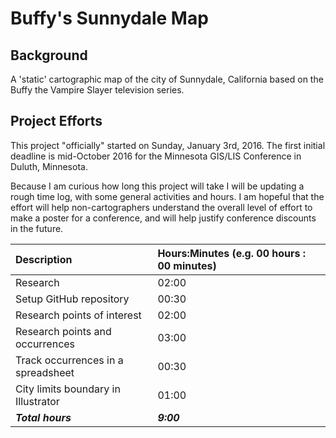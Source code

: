 # Buffy's Sunnydale Map

## Background
A 'static' cartographic map of the city of Sunnydale, California based on the Buffy the Vampire Slayer television series.

## Project Efforts
This project "officially" started on Sunday, January 3rd, 2016. The first initial deadline is mid-October 2016 for the Minnesota GIS/LIS Conference in Duluth, Minnesota.

Because I am curious how long this project will take I will be updating a rough time log, with some general activities and hours. I am hopeful that the effort will help non-cartographers understand the overall level of effort to make a poster for a conference, and will help justify conference discounts in the future.

|  Description    | Hours:Minutes (e.g. 00 hours : 00 minutes)     |
| :------------- | :------------- |
| Research       |   02:00     |
| Setup GitHub repository       | 00:30      |
| Research points of interest       | 02:00      |
| Research points and occurrences       | 03:00      |
| Track occurrences in a spreadsheet       | 00:30      |
| City limits boundary in Illustrator      | 01:00      |
| **_Total hours_**       | **_9:00_**       |

